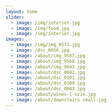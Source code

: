 ```yaml
---
layout: home
slider:
  - image: /img/interior.jpg
  - image: /img/food.jpg
  - image: /img/interior.jpg
images:
  - image: /img/img_9571.jpg
  - image: /dsc_0056.jpg
  - image: /about/img_9597.jpg
  - image: /about/img_9568.jpg
  - image: /about/img_9643.jpg
  - image: /about/dsc_0042.jpg
  - image: /about/dsc_0101.jpg
  - image: /about/dsc_0109.jpg
  - image: /about/dsc_0043.jpg
  - image: /about/wines-l-ozio.jpg
  - image: /about/downstairs small.jpg
---
```

